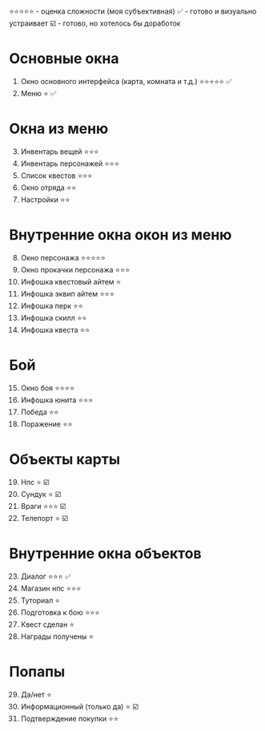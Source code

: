 
⭐️⭐️⭐️⭐️⭐️ - оценка сложности (моя субъективная)
✅ - готово и визуально устраивает
☑️ - готово, но хотелось бы доработок
# Основные окна
1. Окно основного интерфейса (карта, комната и т.д.)  ⭐️⭐️⭐️⭐️⭐️ ✅
2. Меню ⭐️ ✅
# Окна из меню
3. Инвентарь вещей ⭐️⭐️⭐️
4. Инвентарь персонажей ⭐️⭐️⭐️
5. Список квестов ⭐️⭐️⭐️
6. Окно отряда ⭐️⭐️
7. Настройки ⭐️⭐️
# Внутренние окна окон из меню
8. Окно персонажа ⭐️⭐️⭐️⭐️⭐️
9. Окно прокачки персонажа ⭐️⭐️⭐️
10. Инфошка квестовый айтем ⭐️
11. Инфошка эквип айтем ⭐️⭐️⭐️
12. Инфошка перк ⭐️⭐️
13. Инфошка скилл ⭐️⭐️
14. Инфошка квеста ⭐️⭐️
# Бой
15. Окно боя ⭐️⭐️⭐️⭐️
16. Инфошка юнита ⭐️⭐️⭐️
17. Победа ⭐️⭐️
18. Поражение ⭐️⭐️
# Объекты карты
19. Нпс ⭐️ ☑️
20. Сундук ⭐️ ☑️
21. Враги ⭐️⭐️⭐️ ☑️
22. Телепорт ⭐️ ☑️
# Внутренние окна объектов
23. Диалог ⭐️⭐️⭐️ ✅
24. Магазин нпс ⭐️⭐️⭐️
25. Туториал ⭐️
26. Подготовка к бою ⭐️⭐️⭐️
27. Квест сделан ⭐️
28. Награды получены ⭐️
# Попапы
29. Да/нет ⭐️
30. Информационный (только да) ⭐️ ☑️
31. Подтверждение покупки ⭐️⭐️
